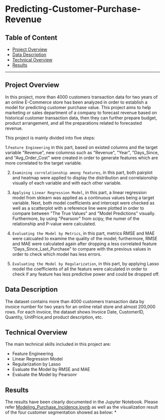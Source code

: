 # Predicting-Customer-Purchase-Revenue
## Table of Content
  - [Project Overview](#projectoverview)
  - [Data Description](#datadescription)
  - [Technical Overview](#technicaloverview)
  - [Results](#results)
  
***

<a id='projectoverview'></a>
## Project Overview

In this project, more than 4000 customers transaction data for two years of an online E-Commerce store has been analyzed in order to establish a model for predicting customer purchase value. This project aims to help marketing or sales department of a company to forecast revenue based on historical customer transaction data, then they can further prepare budget, product arrangement, and all the preparations related to forecasted revenue. 

This project is mainly divided into five steps:

1.`Feature Engineering` in this part, based on existed columns and the target variable "Revenue", new columnss such as "Revenue", "Year", "Days_Since, and "Avg_Order_Cost" were
created in order to generate features which are more correlated to the target variable.

2. `Examining correlationship among features`, in this part, both pairplot and heatmap were applied to display the distribution and correlaionship visually of each variable and with each other variable.

3. `Applying Linear Regression Model`, in this part, a linear regression model from sklearn was applied as a continuous values being a target variable. Next, both model coefficients and intercept were checked as well as a scatterplot with a reference line were plotted in order to compare between "The True Values" and "Model Predictions" visually. Furthermore, by using "Pearsonr" from scipy, the numer of the relationship and P-value were calculated. 

4. `Evaluating the Model by Metrics`, in this part, metrics RMSE and MAE were calcuated to examine the quality of the model; furthermore, RMSE and MAE were calculated again after dropping a less correlated feature “Days_Since_Last_Purchase" to compare with the previous values in order to check which model has less errors.

5. `Evaluating the Model by Regularization`, in this part, by applying Lasso model the coefficients of all the featurs were calculated in order to check if any feature has less predictive power and could be dropped off. 

<a id='datadescription'></a>
## Data Description

The dataset contains more than 4000 customers transaction data by invoice number for two years for an online retail store and almost 200,000 rows. For each invoice, the dataset shows Invoice Date, CustomerID, Quantity, UnitPrice,and product description, etc.

<a id='technicaloverview'></a>
## Technical Overview

The main technical skills included in this project are: 

* Feature Engineering
* Linear Regression Model 
* Regularization by Lasso 
* Evaluate the Model by RMSE and MAE
* Evaluate the Model by Pearsonr

<a id='results'></a>
## Results

The results have been clearly documented in the Jupyter Notebook. Please refer [Modeling_Purchase_Incidence.ipynb](Modeling_Purchase_Incidence.ipynb) as well as the visualization result of the four customer segmentation showed as below:
* 
